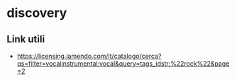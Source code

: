 # discovery

## Link utili

- https://licensing.jamendo.com/it/catalogo/cerca?qs=filter=vocalinstrumental:vocal&query=tags_idstr:%22rock%22&page=2
